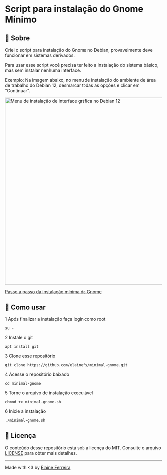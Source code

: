 # Script para instalação do Gnome Mínimo

## 📘 Sobre
Criei o script para instalação do Gnome no Debian, provavelmente deve funcionar em sistemas derivados. 

Para usar esse script você precisa ter feito a instalação do sistema básico, mas sem instalar nenhuma interface.

Exemplo: Na imagem abaixo, no menu de instalação do ambiente de área de trabalho do Debian 12, desmarcar todas as opções e clicar em "Continuar".

<img src="https://elaineferreira.com.br/wp-content/uploads/2023/06/019-desktop-empty.png" alt="Menu de instalação de interface gráfica no Debian 12" width=600>

[Passo a passo da instalação mínima do Gnome](https://elaineferreira.com.br/instalacao-minima-do-debian-com-gnome-desktop/)

## 🎲 Como usar
1 Após finalizar a instalação faça login como root

`su -`

2 Instale o git

`apt install git`

3 Clone esse repositório

`git clone https://github.com/elainefs/minimal-gnome.git`

4 Acesse o repositório baixado

`cd minimal-gnome`

5 Torne o arquivo de instalação executável

`chmod +x minimal-gnome.sh`

6 Inicie a instalação

`./minimal-gnome.sh`

## 📄 Licença

O conteúdo desse repositório está sob a licença do MIT. Consulte o arquivo [LICENSE](/LICENSE) para obter mais detalhes.

---

Made with <3 by [Elaine Ferreira](https://github.com/elainefs)